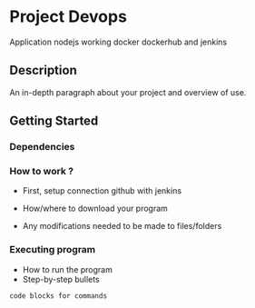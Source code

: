 # Project Devops

 Application nodejs working docker dockerhub and jenkins

## Description

An in-depth paragraph about your project and overview of use.

## Getting Started

### Dependencies



### How to work ?

* First, setup connection github with jenkins



* How/where to download your program
* Any modifications needed to be made to files/folders

### Executing program

* How to run the program
* Step-by-step bullets
```
code blocks for commands
```

